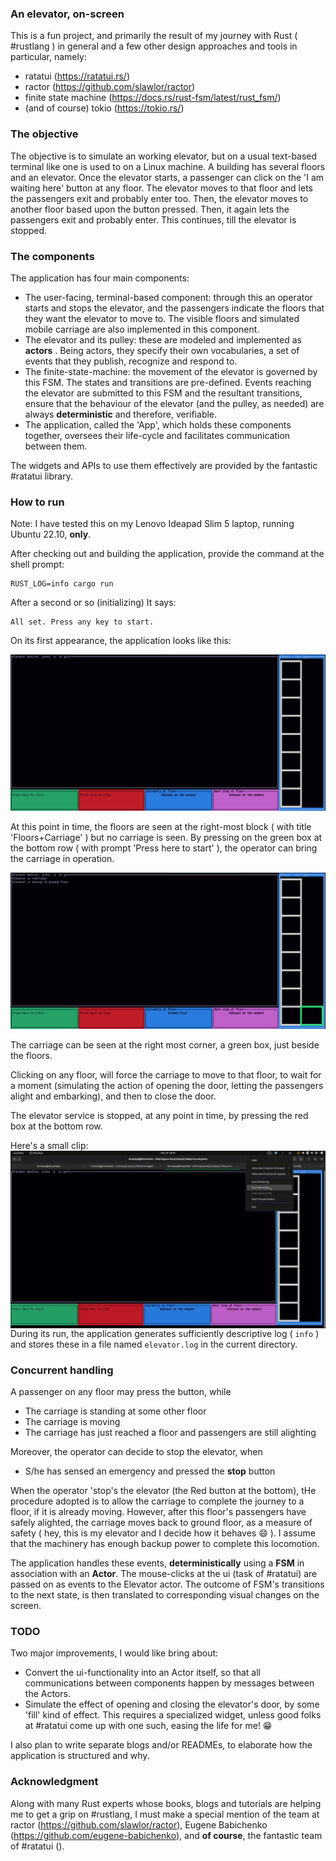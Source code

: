 
### An elevator, on-screen

This is a fun project, and primarily the result of my journey with Rust ( #rustlang ) in general and a few other design approaches and tools in particular, namely:

*   ratatui (https://ratatui.rs/)
*   ractor  (https://github.com/slawlor/ractor)
*   finite state machine (https://docs.rs/rust-fsm/latest/rust_fsm/)
*   (and of course) tokio (https://tokio.rs/)
   
### The objective

The objective is to simulate an working elevator, but on a usual text-based terminal like one is used to on a Linux machine. A building has several floors and an elevator. Once the elevator starts, a passenger can click on the 'I am waiting here' button at any floor. The elevator moves to that floor and lets the passengers exit and probably enter too. Then, the elevator moves to another floor based upon the button pressed. Then, it again lets the passengers exit and probably enter. This continues, till the elevator is stopped.

### The components

The application has four main components:

* The user-facing, terminal-based component: through this an operator starts and stops the elevator, and the passengers indicate the floors that they want the elevator to move to. The visible floors and simulated mobile carriage are also implemented in this component.
* The elevator and its pulley: these are modeled and implemented as __actors__ . Being actors, they specify their own vocabularies, a set of events that they publish, recognize and respond to.
* The finite-state-machine: the movement of the elevator is governed by this FSM. The states and transitions are pre-defined. Events reaching the elevator are submitted to this FSM and the resultant transitions, ensure that the behaviour of the elevator (and the pulley, as needed) are always **deterministic**  and therefore, verifiable.
* The application, called the 'App', which holds these components together, oversees their life-cycle and facilitates communication between them.

The widgets and APIs to use them effectively are provided by the fantastic #ratatui library.

### How to run

Note: I have tested this on my Lenovo Ideapad Slim 5 laptop, running Ubuntu 22.10, **only**. 

After checking out and building the application, provide the command at the shell prompt:

```shell
RUST_LOG=info cargo run
```
After a second or so (initializing) It says:

```shell
All set. Press any key to start.
```

On its first appearance, the application looks like this:

![At the start](first-screen.png)

At this point in time, the floors are seen at the right-most block ( with title 'Floors+Carriage' ) but no carriage is seen. By pressing on the green box at the bottom row ( with prompt 'Press here to start' ), the operator can bring the carriage in operation.

![carriage is seen](second-screen.png)

The carriage can be seen at the right most corner, a green box, just beside the floors.

Clicking on any floor, will force the carriage to move to that floor, to wait for a moment (simulating the action of opening the door, letting the passengers alight and embarking), and then to close the door.

The elevator service is stopped, at any point in time, by pressing the red box at the bottom row.

Here's a small clip: <img src="./elevator.gif" align="left"/>

During its run, the application generates sufficiently descriptive log ( `info` ) and stores these in a file named `elevator.log` in the current directory.

### Concurrent handling

A passenger on any floor may press the button, while

*   The carriage is standing at some other floor
*   The carriage is moving
*   The carriage has just reached a floor and passengers are still alighting

Moreover, the operator can decide to stop the elevator, when
*   S/he has sensed an emergency and pressed the **stop** button

When the operator 'stop's the elevator (the Red button at the bottom), tHe procedure adopted is to allow the carriage to complete the journey to a floor, if it is already moving. However, after this floor's passengers have safely alighted, the carriage moves back to ground floor, as a measure of safety ( hey, this is my elevator and I decide how it behaves :smile: ). I assume that the machinery has enough backup power to complete this locomotion.


The application handles these events, **deterministically** using a __FSM__ in association with an __Actor__. The mouse-clicks at the ui (task of #ratatui) are passed on as events to the Elevator actor. The outcome of FSM's transitions to the next state, is then translated to corresponding visual changes on the screen.

### TODO

Two major improvements, I would like bring about:
*   Convert the ui-functionality into an Actor itself, so that all communications between components happen by messages between the Actors.
*   Simulate the effect of opening and closing the elevator's door, by some 'fill' kind of effect. This requires a specialized widget, unless good folks at #ratatui come up with one such, easing the life for me!  😁
  
I also plan to write separate blogs and/or READMEs, to elaborate how the application is structured and why.  
  

### Acknowledgment

Along with many Rust experts whose books, blogs and tutorials are helping me to get a grip on #rustlang, I must make a special mention of the team at ractor (https://github.com/slawlor/ractor), Eugene Babichenko (https://github.com/eugene-babichenko), and **of course**, the fantastic team of #ratatui ().